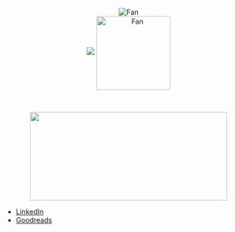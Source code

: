 <p align="center">
    <img src="https://github.com/sntdshrly/sntdshrly/blob/main/img/fan-1.gif" alt="Fan" align="center"> <br>
    <img src ="https://github-readme-streak-stats.herokuapp.com?user=sntdshrly&theme=darcula&hide_border=true&background=FFFFFF00">
    <img src="https://github.com/sntdshrly/sntdshrly/blob/main/img/skeleton.gif" alt="Fan" align="center" width="150px" height="150px"> 
</p>
<br>

<p align="center">
<a href="https://github.com/sntdshrly">
  <img width="400cm" height="180em" src="https://github-readme-stats-eight-theta.vercel.app/api/top-langs/?username=sntdshrly&layout=compact&langs_count=8&theme=algolia"/>
</a>
</p>

- <a href="https://id.linkedin.com/in/sherly-santiadi-2723a821a">LinkedIn</a>
- <a href="https://www.goodreads.com/user/show/142843116-sherly-santiadi">Goodreads</a>
